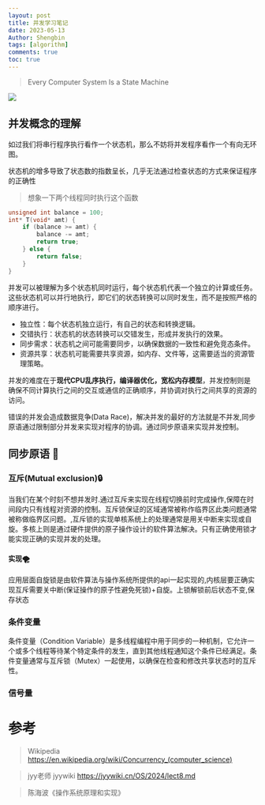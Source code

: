 ```yaml
---
layout: post
title: 并发学习笔记 
date: 2023-05-13
Author: Shengbin 
tags: [algorithm]
comments: true
toc: true
---
```


>Every Computer System Is a State Machine


![](https://upload.wikimedia.org/wikipedia/commons/e/ea/AmdahlsLaw.svg)



## 并发概念的理解

如过我们将串行程序执行看作一个状态机，那么不妨将并发程序看作一个有向无环图。

状态机的增多导致了状态数的指数呈长，几乎无法通过检查状态的方式来保证程序的正确性

>想象一下两个线程同时执行这个函数

```cpp
unsigned int balance = 100;
int* T(void* amt) {
    if (balance >= amt) {
        balance -= amt;
        return true;
    } else {
        return false;
    }
}

```

并发可以被理解为多个状态机同时运行，每个状态机代表一个独立的计算或任务。这些状态机可以并行地执行，即它们的状态转换可以同时发生，而不是按照严格的顺序进行。

* 独立性：每个状态机独立运行，有自己的状态和转换逻辑。
* 交错执行：状态机的状态转换可以交错发生，形成并发执行的效果。
* 同步需求：状态机之间可能需要同步，以确保数据的一致性和避免竞态条件。
* 资源共享：状态机可能需要共享资源，如内存、文件等，这需要适当的资源管理策略。

并发的难度在于**现代CPU乱序执行，编译器优化，宽松内存模型**，并发控制则是确保不同计算执行之间的交互或通信的正确顺序，并协调对执行之间共享的资源的访问。

错误的并发会造成数据竞争(Data Race)，解决并发的最好的方法就是不并发,同步原语通过限制部分并发来实现对程序的协调。通过同步原语来实现并发控制。

## 同步原语 🍏

### 互斥(Mutual exclusion)🔒

当我们在某个时刻不想并发时.通过互斥来实现在线程切换前时完成操作,保障在时间段内只有线程对资源的控制。互斥锁保证的区域通常被称作临界区此类问题通常被称做临界区问题。,互斥锁的实现单核系统上的处理通常是用关中断来实现或自旋。多核上则是通过硬件提供的原子操作设计的软件算法解决。只有正确使用锁才能实现正确的实现并发的处理。

#### 实现🌪

应用层面自旋锁是由软件算法与操作系统所提供的api一起实现的,内核层要正确实现互斥需要关中断(保证操作的原子性避免死锁)+自旋。上锁解锁前后状态不变,保存状态

### 条件变量

条件变量（Condition Variable）是多线程编程中用于同步的一种机制，它允许一个或多个线程等待某个特定条件的发生，直到其他线程通知这个条件已经满足。条件变量通常与互斥锁（Mutex）一起使用，以确保在检查和修改共享状态时的互斥性。


### 信号量















# 参考

>Wikipedia  https://en.wikipedia.org/wiki/Concurrency_(computer_science)

>jyy老师 jyywiki https://jyywiki.cn/OS/2024/lect8.md

>陈海波《操作系统原理和实现》

